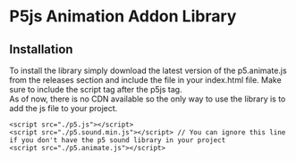 # P5js Animation Addon Library



## Installation
To install the library simply download the latest version of the p5.animate.js from the releases section and include the file in your index.html file. Make sure to include the script tag after the p5js tag.\
As of now, there is no CDN available so the only way to use the library is to add the js file to your project.

```
<script src="./p5.js"></script>
<script src="./p5.sound.min.js"></script> // You can ignore this line if you don't have the p5 sound library in your project 
<script src="./p5.animate.js"></script>
```



